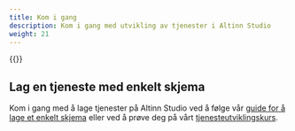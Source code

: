 ```yaml
---
title: Kom i gang
description: Kom i gang med utvikling av tjenester i Altinn Studio
weight: 21
---
```

{{<children />}}

## Lag en tjeneste med enkelt skjema
Kom i gang med å lage tjenester på Altinn Studio ved å følge vår 
[guide for å lage et enkelt skjema](../user-guides/basic-form/) eller ved å prøve deg på vårt
[tjenesteutviklingskurs](./app-dev-course-v2/).